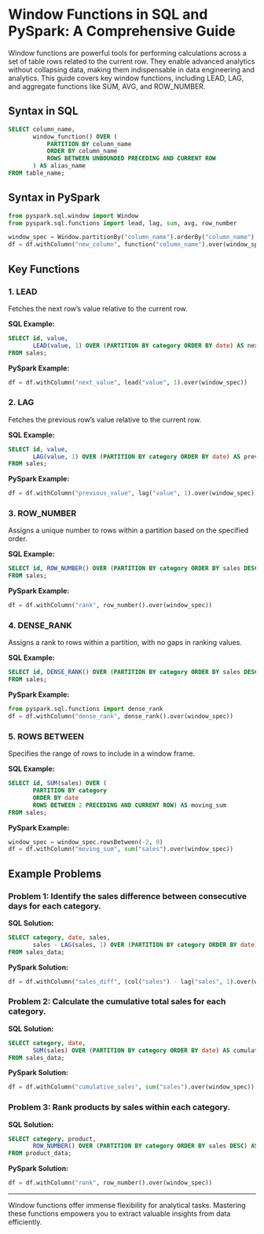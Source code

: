 
# Window Functions in SQL and PySpark: A Comprehensive Guide

Window functions are powerful tools for performing calculations across a set of table rows related to the current row. They enable advanced analytics without collapsing data, making them indispensable in data engineering and analytics. This guide covers key window functions, including LEAD, LAG, and aggregate functions like SUM, AVG, and ROW_NUMBER.

## Syntax in SQL

```sql
SELECT column_name, 
       window_function() OVER (
           PARTITION BY column_name
           ORDER BY column_name
           ROWS BETWEEN UNBOUNDED PRECEDING AND CURRENT ROW
       ) AS alias_name
FROM table_name;
```

## Syntax in PySpark

```python
from pyspark.sql.window import Window
from pyspark.sql.functions import lead, lag, sum, avg, row_number

window_spec = Window.partitionBy("column_name").orderBy("column_name")
df = df.withColumn("new_column", function("column_name").over(window_spec))
```

## Key Functions

### 1. LEAD
Fetches the next row’s value relative to the current row.

**SQL Example:**
```sql
SELECT id, value, 
       LEAD(value, 1) OVER (PARTITION BY category ORDER BY date) AS next_value
FROM sales;
```

**PySpark Example:**
```python
df = df.withColumn("next_value", lead("value", 1).over(window_spec))
```

### 2. LAG
Fetches the previous row’s value relative to the current row.

**SQL Example:**
```sql
SELECT id, value, 
       LAG(value, 1) OVER (PARTITION BY category ORDER BY date) AS previous_value
FROM sales;
```

**PySpark Example:**
```python
df = df.withColumn("previous_value", lag("value", 1).over(window_spec))
```

### 3. ROW_NUMBER
Assigns a unique number to rows within a partition based on the specified order.

**SQL Example:**
```sql
SELECT id, ROW_NUMBER() OVER (PARTITION BY category ORDER BY sales DESC) AS rank
FROM sales;
```

**PySpark Example:**
```python
df = df.withColumn("rank", row_number().over(window_spec))
```

### 4. DENSE_RANK
Assigns a rank to rows within a partition, with no gaps in ranking values.

**SQL Example:**
```sql
SELECT id, DENSE_RANK() OVER (PARTITION BY category ORDER BY sales DESC) AS dense_rank
FROM sales;
```

**PySpark Example:**
```python
from pyspark.sql.functions import dense_rank
df = df.withColumn("dense_rank", dense_rank().over(window_spec))
```

### 5. ROWS BETWEEN
Specifies the range of rows to include in a window frame.

**SQL Example:**
```sql
SELECT id, SUM(sales) OVER (
       PARTITION BY category
       ORDER BY date
       ROWS BETWEEN 2 PRECEDING AND CURRENT ROW) AS moving_sum
FROM sales;
```

**PySpark Example:**
```python
window_spec = window_spec.rowsBetween(-2, 0)
df = df.withColumn("moving_sum", sum("sales").over(window_spec))
```

## Example Problems

### Problem 1: Identify the sales difference between consecutive days for each category.

**SQL Solution:**
```sql
SELECT category, date, sales, 
       sales - LAG(sales, 1) OVER (PARTITION BY category ORDER BY date) AS sales_diff
FROM sales_data;
```

**PySpark Solution:**
```python
df = df.withColumn("sales_diff", (col("sales") - lag("sales", 1).over(window_spec)))
```

### Problem 2: Calculate the cumulative total sales for each category.

**SQL Solution:**
```sql
SELECT category, date, 
       SUM(sales) OVER (PARTITION BY category ORDER BY date) AS cumulative_sales
FROM sales_data;
```

**PySpark Solution:**
```python
df = df.withColumn("cumulative_sales", sum("sales").over(window_spec))
```

### Problem 3: Rank products by sales within each category.

**SQL Solution:**
```sql
SELECT category, product, 
       ROW_NUMBER() OVER (PARTITION BY category ORDER BY sales DESC) AS rank
FROM product_data;
```

**PySpark Solution:**
```python
df = df.withColumn("rank", row_number().over(window_spec))
```

---

Window functions offer immense flexibility for analytical tasks. Mastering these functions empowers you to extract valuable insights from data efficiently.
